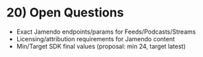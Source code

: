 # 20) Open Questions
- Exact Jamendo endpoints/params for Feeds/Podcasts/Streams
- Licensing/attribution requirements for Jamendo content
- Min/Target SDK final values (proposal: min 24, target latest)
